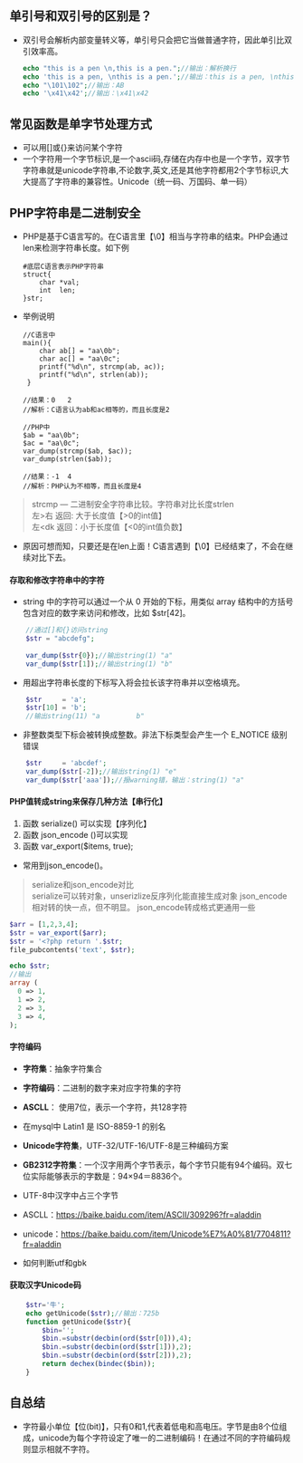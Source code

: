 ##  单引号和双引号的区别是？
-   双引号会解析内部变量转义等，单引号只会把它当做普通字符，因此单引比双引效率高。
    
    ```php
    echo "this is a pen \n,this is a pen.";//输出：解析换行
    echo 'this is a pen, \nthis is a pen.';//输出：this is a pen, \nthis is a pen.
    echo "\101\102";//输出：AB
    echo '\x41\x42';//输出：\x41\x42
    ```
##  常见函数是单字节处理方式

-   可以用[]或{}来访问某个字符
-   一个字符用一个字节标识,是一个ascii码,存储在内存中也是一个字节，双字节字符串就是unicode字符串,不论数字,英文,还是其他字符都用2个字节标识,大大提高了字符串的兼容性。Unicode（统一码、万国码、单一码）
    
##  PHP字符串是二进制安全
-   PHP是基于C语言写的。在C语言里【\0】相当与字符串的结束。PHP会通过len来检测字符串长度。如下例

        #底层C语言表示PHP字符串
        struct{
            char *val;
            int  len;
        }str;
    
-   举例说明

        //C语言中
        main(){  
            char ab[] = "aa\0b";  
            char ac[] = "aa\0c";  
            printf("%d\n", strcmp(ab, ac));  
            printf("%d\n", strlen(ab));  
         } 
         
        //结果：0   2
        //解析：C语言认为ab和ac相等的，而且长度是2
    
        //PHP中
        $ab = "aa\0b";   
        $ac = "aa\0c";  
        var_dump(strcmp($ab, $ac));  
        var_dump(strlen($ab));  
        
        //结果：-1  4
        //解析：PHP认为不相等，而且长度是4
>   strcmp — 二进制安全字符串比较。字符串对比长度strlen<br>
左>右 返回: 大于长度值【>0的int值】<br>
左<dk 返回：小于长度值【<0的int值负数】

-   原因可想而知，只要还是在len上面！C语言遇到【\0】已经结束了，不会在继续对比下去。


####    存取和修改字符串中的字符
-   string 中的字符可以通过一个从 0 开始的下标，用类似 array 结构中的方括号包含对应的数字来访问和修改，比如 $str[42]。
```php
    //通过[]和{}访问string
    $str = "abcdefg";
    
    var_dump($str{0});//输出string(1) "a"
    var_dump($str[1]);//输出string(1) "b"
```
-   用超出字符串长度的下标写入将会拉长该字符串并以空格填充。
```php
    $str     = 'a';
    $str[10] = 'b';
    //输出string(11) "a         b"
```
-   非整数类型下标会被转换成整数。非法下标类型会产生一个 E_NOTICE 级别错误
```php
    $str     = 'abcdef';
    var_dump($str[-2]);//输出string(1) "e"
    var_dump($str['aaa']);//报warning错，输出：string(1) "a"
```

####  PHP值转成string来保存几种方法【串行化】
1.  函数 serialize() 可以实现【序列化】
2.  函数 json_encode ()可以实现
3.  函数 var_export($items, true);

-   常用到json_encode()。
>   serialize和json_encode对比 <br>
serialize可以转对象，unserizlize反序列化能直接生成对象
json_encode相对转的快一点，但不明显。
json_encode转成格式更通用一些

```php
$arr = [1,2,3,4];
$str = var_export($arr);
$str = '<?php return '.$str;
file_pubcontents('text', $str);

echo $str;
//输出
array (
  0 => 1,
  1 => 2,
  2 => 3,
  3 => 4,
);
```

####    字符编码

-   **字符集**：抽象字符集合
-   **字符编码**：二进制的数字来对应字符集的字符
-   **ASCLL**： 使用7位，表示一个字符，共128字符
-   在mysql中 Latin1 是 ISO-8859-1 的别名
-   **Unicode字符集**，UTF-32/UTF-16/UTF-8是三种编码方案
-   **GB2312字符集**：一个汉字用两个字节表示，每个字节只能有94个编码。双七位实际能够表示的字数是：94×94＝8836个。
-   UTF-8中汉字中占三个字节


-   ASCLL：https://baike.baidu.com/item/ASCII/309296?fr=aladdin
-   unicode：https://baike.baidu.com/item/Unicode%E7%A0%81/7704811?fr=aladdin

-   如何判断utf和gbk

####    获取汉字Unicode码
```php
    $str='牛';
    echo getUnicode($str);//输出：725b
    function getUnicode($str){
        $bin='';
        $bin.=substr(decbin(ord($str[0])),4);
        $bin.=substr(decbin(ord($str[1])),2);
        $bin.=substr(decbin(ord($str[2])),2);
        return dechex(bindec($bin));
    }
```

## 自总结
-   字符最小单位【位(bit)】，只有0和1,代表着低电和高电压。字节是由8个位组成，unicode为每个字符设定了唯一的二进制编码！在通过不同的字符编码规则显示相就不字符。
